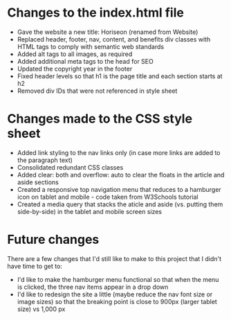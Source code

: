 # Changes to the index.html file
+ Gave the website a new title: Horiseon (renamed from Website)  
+ Replaced header, footer, nav, content, and benefits div classes with HTML tags to comply with semantic web standards    
+ Added alt tags to all images, as required  
+ Added additional meta tags to the head for SEO
+ Updated the copyright year in the footer
+ Fixed header levels so that h1 is the page title and each section starts at h2
+ Removed div IDs that were not referenced in style sheet
  
# Changes made to the CSS style sheet
+ Added link styling to the nav links only (in case more links are added to the paragraph text)
+ Consolidated redundant CSS classes
+ Added clear: both and overflow: auto to clear the floats in the article and aside sections
+ Created a responsive top navigation menu that reduces to a hamburger icon on tablet and mobile - code taken from W3Schools tutorial
+ Created a media query that stacks the aticle and aside (vs. putting them side-by-side) in the tablet and mobile screen sizes

# Future changes
There are a few changes that I'd still like to make to this project that I didn't have time to get to:
+ I'd like to make the hamburger menu functional so that when the menu is clicked, the three nav items appear in a drop down
+ I'd like to redesign the site a little (maybe reduce the nav font size or image sizes) so that the breaking point is close to 900px (larger tablet size) vs 1,000 px
